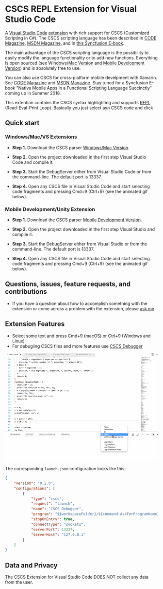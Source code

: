 # CSCS REPL Extension for Visual Studio Code

A [Visual Studio Code](https://code.visualstudio.com/) [extension](https://marketplace.visualstudio.com/VSCode) with rich support for CSCS (Customized Scripting in C#). The CSCS scripting language has been described in [CODE Magazine](http://www.codemag.com/Article/1607081), [MSDN Magazine](https://msdn.microsoft.com/en-us/magazine/mt632273.aspx), and in [this Syncfusion E-book](https://www.syncfusion.com/resources/techportal/details/ebooks/implementing-a-custom-language).

The main advantage of the CSCS scripting language is the possibility to easily modify the language functionality or to add new functions. Everything is open sourced (see [Windows/Mac Version](https://github.com/vassilych/cscs) and [Mobile Development Version](https://github.com/vassilych/mobile)) and is absolutely free to use.

You can also use CSCS for cross-platform mobile develpment with Xamarin. See
[CODE Magazine](http://www.codemag.com/article/1711081) and [MSDN Magazine](https://msdn.microsoft.com/en-us/magazine/mt829272). Stay tuned for a Syncfusion E-book "Native Mobile Apps in a Functional Scripting Language Succinctly" coming up in Summer 2018.

This extention contains the CSCS syntax highlighting and supports [REPL](https://en.wikipedia.org/wiki/Read–eval–print_loop) (Read-Eval-Print Loop). Basically you just select ayn CSCS code and click

## Quick start

### Windows/Mac/VS Extensions

* **Step 1.** Download the CSCS parser [Windows/Mac Version](https://github.com/vassilych/cscs).

* **Step 2.** Open the project downloaded in the first step Visual Studio Code and compile it.

* **Step 3.** Start the DebugServer either from Visual Studio Code or from the command-line. The default port is 13337.

* **Step 4.** Open any CSCS file in Visual Studio Code and start selecting code fragments and pressing Cmd+9 (Ctrl+9) (see the animated gif below).

### Mobile Development/Unity Extension

* **Step 1.** Download the CSCS parser [Mobile Development Version](https://github.com/vassilych/mobile).

* **Step 2.** Open the project downloaded in the first step Visual Studio and compile it.

* **Step 3.** Start the DebugServer either from Visual Studio or from the command-line. The default port is 13337.

* **Step 4.** Open any CSCS file in Visual Studio Code and start selecting code fragments and pressing Cmd+9 (Ctrl+9) (see the animated gif below).

## Questions, issues, feature requests, and contributions

* If you have a question about how to accomplish something with the extension or come across a problem with the extension, please [ask me](http://www.ilanguage.ch/p/contact.html)

## Extension Features

* Select some text and press Cmd+9 (macOS) or Ctrl+9 (Windows and Linux)
* For debugiing CSCS files and more features use [CSCS Debugger](https://marketplace.visualstudio.com/items?itemName=vassilik.cscs-debugger)

![General Features](https://raw.githubusercontent.com/vassilych/cscs-repl/master/images/repl_cscs.gif)

The corresponding `launch.json` configuration looks like this:

```json
{
    "version": "0.2.0",
    "configurations": [
        {
            "type": "cscs",
            "request": "launch",
            "name": "CSCS Debugger",
            "program": "${workspaceFolder}/${command:AskForProgramName}",
            "stopOnEntry": true,
            "connectType": "sockets",
            "serverPort": 13337,
            "serverHost": "127.0.0.1"
        }
    ]
}
```

## Data and Privacy

The CSCS Extension for Visual Studio Code DOES NOT collect any data from the user.
